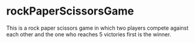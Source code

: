 # rockPaperScissorsGame
This is a rock paper scissors game in which two players compete against each other and the one who reaches 5 victories first is the winner.
